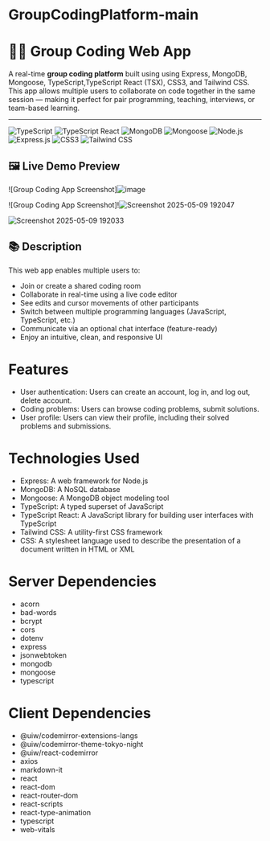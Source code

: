 ﻿# GroupCodingPlatform-main
 # 👨‍💻 Group Coding Web App

A real-time **group coding platform** built using using Express, MongoDB, Mongoose, TypeScript,TypeScript React (TSX), CSS3, and Tailwind CSS.
 This app allows multiple users to collaborate on code together in the same session — making it perfect for pair programming, teaching, interviews, or team-based learning.

---
![TypeScript](https://img.shields.io/badge/typescript-%23007ACC.svg?style=for-the-badge&logo=typescript&logoColor=white)
![TypeScript React](https://img.shields.io/badge/typescript%20react-%2320232a.svg?style=for-the-badge&logo=react&logoColor=%2361DAFB)
![MongoDB](https://img.shields.io/badge/mongodb-%234ea94b.svg?style=for-the-badge&logo=mongodb&logoColor=white)
![Mongoose](https://img.shields.io/badge/mongoose-%234ea94b.svg?style=for-the-badge&logo=mongoose&logoColor=white)
![Node.js](https://img.shields.io/badge/node.js-%23339933.svg?style=for-the-badge&logo=node.js&logoColor=white)
![Express.js](https://img.shields.io/badge/express.js-%23404d59.svg?style=for-the-badge)
![CSS3](https://img.shields.io/badge/css3-%231572B6.svg?style=for-the-badge&logo=css3&logoColor=white)
![Tailwind CSS](https://img.shields.io/badge/tailwind%20css-%2338B2AC.svg?style=for-the-badge&logo=tailwind-css&logoColor=white)

## 🖼️ Live Demo Preview




![Group Coding App Screenshot]![image](https://github.com/user-attachments/assets/d10fbeeb-9a43-4515-a7e2-0d64322c8448)

![Group Coding App Screenshot]!![Screenshot 2025-05-09 192047](https://github.com/user-attachments/assets/63142720-e754-4ac5-bd21-ef5f091a8de1)

![Screenshot 2025-05-09 192033](https://github.com/user-attachments/assets/8b8abe65-cd49-4941-9d78-d67c3f3d9424)





## 📚 Description

This web app enables multiple users to:

- Join or create a shared coding room
- Collaborate in real-time using a live code editor
- See edits and cursor movements of other participants
- Switch between multiple programming languages (JavaScript, TypeScript, etc.)
- Communicate via an optional chat interface (feature-ready)
- Enjoy an intuitive, clean, and responsive UI

# Features

-   User authentication: Users can create an account, log in, and log out, delete account.
-   Coding problems: Users can browse coding problems, submit solutions.
-   User profile: Users can view their profile, including their solved problems and submissions.

# Technologies Used

-   Express: A web framework for Node.js
-   MongoDB: A NoSQL database
-   Mongoose: A MongoDB object modeling tool
-   TypeScript: A typed superset of JavaScript
-   TypeScript React: A JavaScript library for building user interfaces with TypeScript
-   Tailwind CSS: A utility-first CSS framework
-   CSS: A stylesheet language used to describe the presentation of a document written in HTML or XML

# Server Dependencies

-   acorn
-   bad-words
-   bcrypt
-   cors
-   dotenv
-   express
-   jsonwebtoken
-   mongodb
-   mongoose
-   typescript

# Client Dependencies

-   @uiw/codemirror-extensions-langs
-   @uiw/codemirror-theme-tokyo-night
-   @uiw/react-codemirror
-   axios
-   markdown-it
-   react
-   react-dom
-   react-router-dom
-   react-scripts
-   react-type-animation
-   typescript
-   web-vitals
